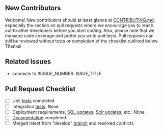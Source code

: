 ## New Contributors

Welcome! New contributors should at least glance at [CONTRIBUTING.md](/CONTRIBUTING.md), especially the section on pull requests where we encourage you to reach out to other developers before you start coding. Also, please note that we measure code coverage and prefer you write unit tests. Pull requests can still be reviewed without tests or completion of the checklist outlined below. Thanks!

## Related Issues

- connects to #ISSUE_NUMBER: ISSUE_TITLE

## Pull Request Checklist

- [ ] Unit [tests][] completed
- [ ] Integration [tests][]: None
- [ ] Deployment requirements, [SQL updates][], [Solr updates][], etc.: None
- [ ] [Documentation][docs] completed
- [ ] Merged latest from "develop" [branch][] and resolved conflicts

[tests]: http://guides.dataverse.org/en/latest/developers/testing.html
[SQL updates]: https://github.com/IQSS/dataverse/tree/develop/scripts/database/upgrades
[Solr updates]: https://github.com/IQSS/dataverse/blob/develop/conf/solr/7.2.1/schema.xml
[docs]: http://guides.dataverse.org/en/latest/developers/documentation.html
[branch]: http://guides.dataverse.org/en/latest/developers/branching-strategy.html
